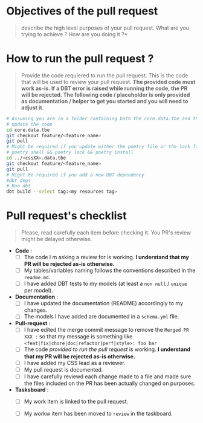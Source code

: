 # Objectives of the pull request
> describe the high level purposes of your pull request. What are you trying to achieve ? How are you doing it ?*

# How to run the pull request ?
> Provide the code requiered to run the pull request. This is the code that will be used to review your pull request. **The provided code must work as-is. If a DBT error is raised while running the code, the PR will be rejected. The following code / placeholder is only provided as documentation / helper to get you started and you will need to adjust it.**

```bash
# Assuming you are in a folder containing both the core.data.tbe and the <cssXX>.data.tbe folder.
# Update the code
cd core.data.tbe
git checkout feature/<feature_name>
git pull
# Might be required if you update either the poetry file or the lock file
# poetry shell && poetry lock && poetry install 
cd ../<cssXX>.data.tbe
git checkout feature/<feature_name>
git pull  
# Might be required if you add a new DBT dependency
#dbt deps
# Run dbt 
dbt build --select tag:<my resources tag>
```

# Pull request's checklist 
> Please, read carefully each item before checking it. You PR's review might be delayed otherwise.

* **Code** :
  * [ ] The code I m asking a review for is working. **I understand that my PR will be rejected as-is otherwise.**
  * [ ] My tables/variables naming follows the conventions described in the `readme.md`.
  * [ ] I have added DBT tests to my models (at least a `non null` / `unique` per model).
* **Documentation** : 
  * [ ]  I have updated the documentation (README) accordingly to my changes.
  * [ ]  The models I have added are documented in a `schema.yml` file.
* **Pull-request** : 
  * [ ]  I have edited the merge commit message to remove the `Merged PR XXX :` so that my message is something like `<feat|fix|chore|doc|refactor|perf|style>: foo bar` 
  * [ ]  The code *provided to run the pull request* is working. **I understand that my PR will be rejected as-is otherwise.**
  * [ ]  I have added my CSS lead as a reviewer.
  * [ ]  My pull request is documented.
  * [ ]  I have carefully reviewd each change made to a file and made sure the files included on the PR has been actually changed on purposes.
* **Tasksboard** :
  * [ ] My work item is linked to the pull request.
  * [ ] My workw item has been moved to `review` in the taskboard.





